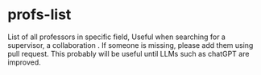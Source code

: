 # profs-list
List of all professors in specific field, Useful when searching for a supervisor, a collaboration . If someone is missing, please add them using pull request. This probably will be useful until LLMs such as chatGPT are improved.

